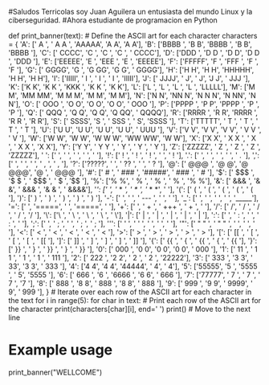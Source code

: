 #Saludos Terricolas soy Juan Aguilera un entusiasta del mundo Linux y la ciberseguridad.
#Ahora estudiante de programacion en Python 

def print_banner(text):
    # Define the ASCII art for each character
    characters = {
        'A': ['  A  ', ' A A ', 'AAAAA', 'A   A', 'A   A'],
        'B': ['BBBB ', 'B   B', 'BBBB ', 'B   B', 'BBBB '],
        'C': [' CCCC', 'C    ', 'C    ', 'C    ', ' CCCC'],
        'D': ['DDD  ', 'D  D ', 'D   D', 'D  D ', 'DDD  '],
        'E': ['EEEEE', 'E    ', 'EEE  ', 'E    ', 'EEEEE'],
        'F': ['FFFFF', 'F    ', 'FFF  ', 'F    ', 'F    '],
        'G': [' GGGG', 'G    ', 'G  GG', 'G   G', ' GGGG'],
        'H': ['H   H', 'H   H', 'HHHHH', 'H   H', 'H   H'],
        'I': ['IIIII', '  I  ', '  I  ', '  I  ', 'IIIII'],
        'J': [' JJJJ', '    J', '    J', 'J   J', ' JJJ '],
        'K': ['K   K', 'K  K ', 'KKK  ', 'K  K ', 'K   K'],
        'L': ['L    ', 'L    ', 'L    ', 'L    ', 'LLLLL'],
        'M': ['M   M', 'MM MM', 'M M M', 'M   M', 'M   M'],
        'N': ['N   N', 'NN  N', 'N N N', 'N  NN', 'N   N'],
        'O': [' OOO ', 'O   O', 'O   O', 'O   O', ' OOO '],
        'P': ['PPPP ', 'P   P', 'PPPP ', 'P    ', 'P    '],
        'Q': [' QQQ ', 'Q   Q', 'Q   Q', 'Q  QQ', ' QQQQ'],
        'R': ['RRRR ', 'R   R', 'RRRR ', 'R  R ', 'R   R'],
        'S': [' SSSS', 'S    ', ' SSS ', '    S', 'SSSS '],
        'T': ['TTTTT', '  T  ', '  T  ', '  T  ', '  T  '],
        'U': ['U   U', 'U   U', 'U   U', 'U   U', ' UUU '],
        'V': ['V   V', 'V   V', 'V   V', ' V V ', '  V  '],
        'W': ['W   W', 'W   W', 'W W W', 'WW WW', 'W   W'],
        'X': ['X   X', ' X X ', '  X  ', ' X X ', 'X   X'],
        'Y': ['Y   Y', ' Y Y ', '  Y  ', '  Y  ', '  Y  '],
        'Z': ['ZZZZZ', '   Z ', '  Z  ', ' Z   ', 'ZZZZZ'],
        ' ': ['     ', '     ', '     ', '     ', '     '],
        '!': ['  !  ', '  !  ', '  !  ', '     ', '  !  '],
        '.': ['     ', '     ', '     ', '     ', '  .  '],
        ',': ['     ', '     ', '     ', '  ,  ', ' ,   '],
        '?': ['?????', '     ', '  ?? ', '     ', '  ?  '],
        '@': [' @@@ ', '@   @', '@ @@@', '@     ', ' @@@ '],
        '#': ['  #  ', ' ### ', '#####', ' ### ', '  #  '],
        '$': [' $$$ ', '$ $  ', ' $$$ ', '  $ $', '$$$  '],
        '%': ['%   %', '   % ', '  %  ', ' %   ', '%   %'],
        '&': [' &&& ', '&   &', ' &&& ', '&  & ', ' &&&&'],
        '*': ['     ', '* * *', '  *  ', '* * *', '     '],
        '(': ['  (  ', ' (   ', ' (   ', ' (   ', '  (  '],
        ')': ['  )  ', '   ) ', '   ) ', '   ) ', '  )  '],
        '-': ['     ', '     ', ' --- ', '     ', '     '],
        '_': ['     ', '     ', '     ', '     ', '_____'],
        '=': ['     ', '=====', '     ', '=====', '     '],
        '+': ['     ', '  +  ', ' +++ ', '  +  ', '     '],
        '/': ['    /', '   / ', '  /  ', ' /   ', '/    '],
        '\\': ['\\    ', ' \\   ', '  \\  ', '   \\ ', '    \\'],
        '|': ['  |  ', '  |  ', '  |  ', '  |  ', '  |  '],
        ':': ['     ', '  :  ', '     ', '  :  ', '     '],
        ';': ['     ', '  ;  ', '     ', '  ;  ', ' ;   '],
        '\'': ['  \'  ', '  \'  ', '     ', '     ', '     '],
        '\"': [' \" \" ', ' \" \" ', '     ', '     ', '     '],
        '<': ['   < ', '  <  ', ' <   ', '  <  ', '   < '],
        '>': [' >   ', '  >  ', '   > ', '  >  ', ' >   '],
        '[': [' [[  ', ' [   ', ' [   ', ' [   ', ' [[  '],
        ']': ['  ]] ', '   ] ', '   ] ', '   ] ', '  ]] '],
        '{': ['  {{ ', ' {   ', ' {{  ', ' {   ', '  {{ '],
        '}': [' }}  ', '   } ', '  }} ', '   } ', ' }}  '],
        '0': [' 000 ', '0   0', '0   0', '0   0', ' 000 '],
        '1': ['  11 ', ' 1 1 ', '   1 ', '   1 ', ' 111 '],
        '2': [' 222 ', '2   2', '   2 ', '  2  ', '22222'],
        '3': [' 333 ', '3   3', '   33', '3   3', ' 333 '],
        '4': ['4   4', '4   4', '44444', '    4', '    4'],
        '5': ['55555', '5    ', '5555 ', '    5', '5555 '],
        '6': [' 666 ', '6    ', '6666 ', '6   6', ' 666 '],
        '7': ['77777', '   7 ', '  7  ', ' 7   ', '7    '],
        '8': [' 888 ', '8   8', ' 888 ', '8   8', ' 888 '],
        '9': [' 999 ', '9   9', ' 9999', '    9', ' 999 '],
    }
    # Iterate over each row of the ASCII art for each character in the text
    for i in range(5):
        for char in text:
            # Print each row of the ASCII art for the character
            print(characters[char][i], end='  ')
        print()  # Move to the next line

# Example usage
print_banner("WELLCOME")
<!--
**mrcaos/mrcaos** is a ✨ _special_ ✨ repository because its `README.md` (this file) appears on your GitHub profile.


Here are some ideas to get you started:

- 🔭 I’m currently working on ...
- 🌱 I’m currently learning ...
- 👯 I’m looking to collaborate on ...
- 🤔 I’m looking for help with ...
- 💬 Ask me about ...
- 📫 How to reach me: ...
- 😄 Pronouns: ...
- ⚡ Fun fact: ...
-->
